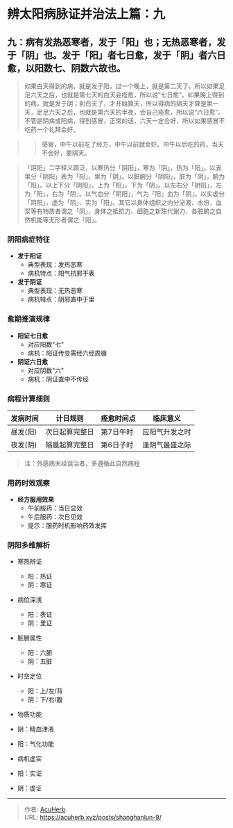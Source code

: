 # 辨太阳病脉证并治法上篇：九


## 九：病有发热恶寒者，发于「阳」也；无热恶寒者，发于「阴」也。发于「阳」者七日愈，发于「阴」者六日愈，以阳数七、阴数六故也。

<!--more-->

> 如果白天得到的病，就是发于阳，过一个晚上，就是第二天了，所以如果足足六天之后，也就是第七天的白天会痊愈，所以说“七日愈”。如果晚上得到的病，就是发于阴；到白天了，才开始算天，所以得病的隔天才算是第一天，足足六天之后，也就是第六天的半夜，会自己痊愈，所以说“六日愈”。不管是阴病或阳病，得到感冒，正常的话，六天一定会好，所以如果感冒不吃药一个礼拜会好。

>> 感冒，中午以前吃了经方，中午以前就会好。中午以后吃的药，当天不会好，要隔天。

> 「阴阳」二字释义颇泛，以寒热分「阴阳」，寒为「阴」，热为「阳」。以表里分「阴阳」表为「阳」，里为「阴」。以脏腑分「阴阳」，脏为「阴」，腑为「阳」。以上下分「阴阳」，上为「阳」，下为「阴」。以左右分「阴阳」，左为「阳」，右为「阴」。以气血分「阴阳」，气为「阳」血为「阴」。以实虚分「阴阳」，虚为「阴」、实为「阳」。其它以身体组织之内分泌液、水份、血浆等有物质者谓之「阴」，身体之抵抗力、细胞之新陈代谢力、各脏腑之自然机能等无形者谓之「阳」。

### 阴阳病症特征
- **发于阳证**
  - 典型表现：发热恶寒
  - 病机特点：阳气抗邪于表
- **发于阴证**
  - 典型表现：无热恶寒
  - 病机特点：阴邪直中于里

### 愈期推演规律
- **阳证七日愈**
  - 对应阳数"七"
  - 病机：阳证传变需经六经周循
- **阴证六日愈**
  - 对应阴数"六"
  - 病机：阴证直中不传经

### 病程计算细则
| 发病时间 | 计日规则       | 痊愈时间点      | 临床意义         |
|----------|----------------|-----------------|------------------|
| 昼发(阳) | 次日起算完整日 | 第7日午时       | 应阳气升发之时   |
| 夜发(阴) | 隔晨起算完整日 | 第6日子时       | 逢阴气最盛之际   |

> 注：外感病未经误治者，多遵循此自然病程

### 用药时效观察
- **经方服用效果**
  - 午前服药：当日显效
  - 午后服药：次日见效
  - 提示：服药时机影响药效发挥

### 阴阳多维解析
- 寒热辨证
  - 阳：热证
  - 阴：寒证

- 病位深浅
  - 阳：表证
  - 阴：里证

- 脏腑属性
  - 阳：六腑
  - 阴：五脏

- 时空定位
  - 阳：上/左/背
  - 阴：下/右/腹

- 物质功能
 - 阴：精血津液
 - 阳：气化功能

- 病机虚实
 - 阳：实证
 - 阴：虚证



---

> 作者: [AcuHerb](https://acuherb.xyz)  
> URL: https://acuherb.xyz/posts/shanghanlun-9/  

